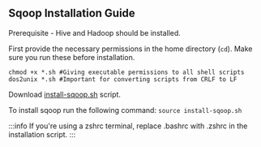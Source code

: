 ## Sqoop Installation Guide
Prerequisite - Hive and Hadoop should be installed.

First provide the necessary permissions in the home directory (`cd`). Make sure you run these before installation.

```
chmod +x *.sh #Giving executable permissions to all shell scripts
dos2unix *.sh #Important for converting scripts from CRLF to LF
``` 

Download [install-sqoop.sh](https://drive.google.com/file/d/1I7QRRqpZdyH6hOjoMZAsoS4G1SLNNDVc/view?usp=sharing) script.


To install sqoop run the following command:
```source install-sqoop.sh```

:::info
If you're using a zshrc terminal, replace .bashrc with .zshrc in the installation script.
:::

